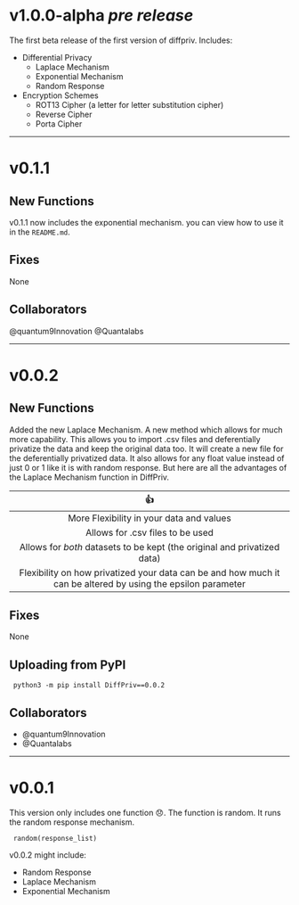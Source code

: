 # v1.0.0-alpha _pre release_
The first beta release of the first version of diffpriv. Includes:
- Differential Privacy
  - Laplace Mechanism
  - Exponential Mechanism
  - Random Response
- Encryption Schemes
  - ROT13 Cipher (a letter for letter substitution cipher)
  - Reverse Cipher
  - Porta Cipher

---

# v0.1.1
## New Functions

v0.1.1 now includes the exponential mechanism. you can view how to use it in the `README.md`.

## Fixes

None

## Collaborators

@quantum9Innovation 
@Quantalabs 

---
# **v0.0.2**
## New Functions

Added the new Laplace Mechanism. A new method which allows for much more capability. This allows you to import .csv files and deferentially privatize the data and keep the original data too.  It will create a new file for the deferentially privatized data. It also allows for any float value instead of just 0 or 1 like it is with random response. But here are all the advantages of the Laplace Mechanism function in DiffPriv.

| :+1: |
| :----: |
| More Flexibility in your data and values | 
| Allows for .csv files to be used |
| Allows for _both_ datasets to be kept (the original and privatized data) |
| Flexibility on how privatized your data can be and how much it can be altered by using the epsilon parameter |

## Fixes

None

## Uploading from PyPI

     python3 -m pip install DiffPriv==0.0.2

## Collaborators

- @quantum9Innovation 
- @Quantalabs 
---
# **v0.0.1**

This version only includes one function 😞. The function is random. It runs the random response mechanism.

     random(response_list)

v0.0.2 might include:

- Random Response
- Laplace Mechanism
- Exponential Mechanism
